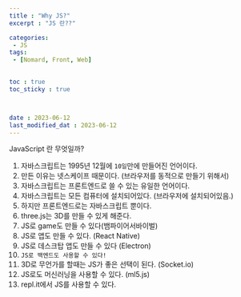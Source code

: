 ```yaml
---
title : "Why JS?"
excerpt : "JS 란??"

categories: 
 - JS
tags: 
 - [Nomard, Front, Web]

 
toc : true
toc_sticky : true



date : 2023-06-12
last_modified_dat : 2023-06-12
---
```

<div class='notice--info' markdown='1'>
JavaScript 란 무엇일까?
</div>

1. 자바스크립트는 1995년 12월에 `10일`만에 만들어진 언어이다.  
2. 만든 이유는 넷스케이프 때문이다. (브라우저를 동적으로 만들기 위해서)
3. 자바스크립트는 프론트엔드로 쓸 수 있는 유일한 언어이다.
4. 자바스크립트는 모든 컴퓨터에 설치되어있다.  (브라우저에 설치되어있음.)
5. 하지만 프론트엔드로는 자바스크립트 뿐이다.
6. three.js는 3D를 만들 수 있게 해준다.
7. JS로 game도 만들 수 있다(뱀파이어서바이벌)
8. JS로 앱도 만들 수 있다. (React Native)
9. JS로 데스크탑 앱도 만들 수 있다 (Electron)
10. `JS로 백엔드도 사용할 수 있다!`
11. 3D로 무언가를 할때는 JS가 좋은 선택이 된다. (Socket.io)
12. JS로도 머신러닝을 사용할 수 있다. (ml5.js)
13. repl.it에서 JS를 사용할 수 있다.